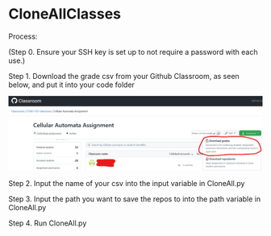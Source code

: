 # CloneAllClasses
Process:

(Step 0. Ensure your SSH key is set up to not require a password with each use.)

Step 1. Download the grade csv from your Github Classroom, as seen below, and put it into your code folder

![alt text](./DownloadGrades.png)

Step 2. Input the name of your csv into the input variable in CloneAll.py

Step 3. Input the path you want to save the repos to into the path variable in CloneAll.py

Step 4. Run CloneAll.py